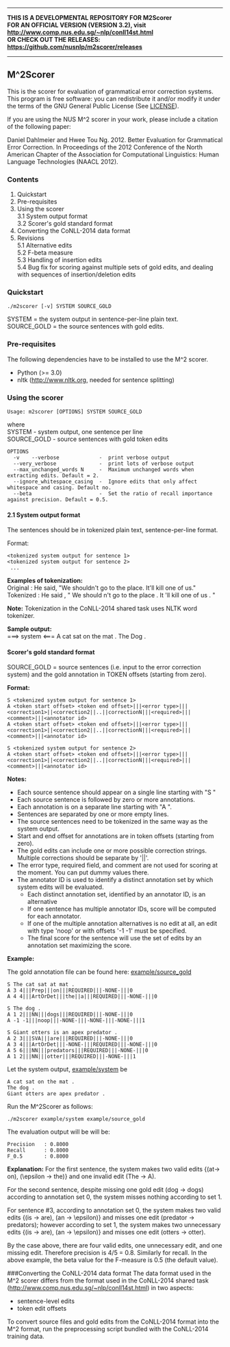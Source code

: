 **************************************************************************************************
**THIS IS A DEVELOPMENTAL REPOSITORY FOR M2Scorer**   
**FOR AN OFFICIAL VERSION (VERSION 3.2), visit http://www.comp.nus.edu.sg/~nlp/conll14st.html**  
**OR CHECK OUT THE RELEASES: https://github.com/nusnlp/m2scorer/releases**  
****************************************************************************************************

## M^2Scorer 

This is the scorer for evaluation of grammatical error correction systems. 
This program is free software: you can redistribute it and/or modify
it under the terms of the GNU General Public License (See [LICENSE](license.md)).

If you are using the NUS M^2 scorer in your work, please include a
citation of the following paper:

Daniel Dahlmeier and Hwee Tou Ng. 2012. Better Evaluation for
Grammatical Error Correction. In Proceedings of the 2012 Conference of
the North American Chapter of the Association for Computational
Linguistics: Human Language Technologies (NAACL 2012).



### Contents  
1. Quickstart
2. Pre-requisites 
3. Using the scorer   
  3.1 System output format     
  3.2 Scorer's gold standard format   
4. Converting the CoNLL-2014 data format
5. Revisions  
   5.1 Alternative edits     
   5.2 F-beta measure   
   5.3 Handling of insertion edits   
   5.4 Bug fix for scoring against multiple sets of gold edits, and dealing with sequences of insertion/deletion edits


### Quickstart

```
./m2scorer [-v] SYSTEM SOURCE_GOLD 
```
SYSTEM = the system output in sentence-per-line plain text.
SOURCE_GOLD = the source sentences with gold edits.


### Pre-requisites
The following dependencies have to be installed to use the M^2 scorer.

* Python (>= 3.0)
* nltk (http://www.nltk.org, needed for sentence splitting) 


### Using the scorer
```
Usage: m2scorer [OPTIONS] SYSTEM SOURCE_GOLD
```
where   
 SYSTEM          -   system output, one sentence per line   
 SOURCE_GOLD     -   source sentences with gold token edits   
```
OPTIONS
  -v    --verbose             -  print verbose output
  --very_verbose              -  print lots of verbose output
  --max_unchanged_words N     -  Maximum unchanged words when extracting edits. Default = 2.
  --ignore_whitespace_casing  -  Ignore edits that only affect whitespace and casing. Default no.
  --beta                      -  Set the ratio of recall importance against precision. Default = 0.5.

```
#### 2.1 System output format
The sentences should be in tokenized plain text, sentence-per-line
format.

Format:
```
<tokenized system output for sentence 1>
<tokenized system output for sentence 2>
 ...
```
**Examples of tokenization:**  
 Original  : He said, "We shouldn't go to the place. It'll kill one of us."   
 Tokenized : He said , " We should n't go to the place . It 'll kill one of us . "   

**Note:** Tokenization in the CoNLL-2014 shared task uses NLTK word tokenizer.  

**Sample output:**   
===> system <===
A cat sat on the mat .
The Dog .


#### Scorer's gold standard format
SOURCE_GOLD = source sentences (i.e. input to the error correction
system) and the gold annotation in TOKEN offsets (starting from zero). 

**Format:**
```
S <tokenized system output for sentence 1>
A <token start offset> <token end offset>|||<error type>|||<correction1>||<correction2||..||correctionN|||<required>|||<comment>|||<annotator id>
A <token start offset> <token end offset>|||<error type>|||<correction1>||<correction2||..||correctionN|||<required>|||<comment>|||<annotator id>

S <tokenized system output for sentence 2>
A <token start offset> <token end offset>|||<error type>|||<correction1>||<correction2||..||correctionN|||<required>|||<comment>|||<annotator id>
```

**Notes:**   
 * Each source sentence should appear on a single line starting with "S "
 * Each source sentence is followed by zero or more annotations.
 * Each annotation is on a separate line starting with "A ".
 * Sentences are separated by one or more empty lines.
 * The source sentences need to be tokenized in the same way as the system output.
 * Start and end offset for annotations are in token offsets (starting from zero).
 * The gold edits can include one or more possible correction strings. Multiple corrections should be separate by '||'.
 * The error type, required field, and comment are not used for scoring at the moment. You can put dummy values there.
 * The annotator ID is used to identify a distinct annotation set by which system edits will be evaluated.
   * Each distinct annotation set, identified by an annotator ID, is an alternative
   * If one sentence has multiple annotator IDs, score will be computed for each annotator.
   * If one of the multiple annotation alternatives is no edit at all, an edit with type 'noop' or with offsets '-1 -1' must be specified.
   * The final score for the sentence will use the set of edits by an annotation set maximizing the score.


**Example:**   

The gold annotation file can be found here: [example/source_gold](example/source_gold)
```
S The cat sat at mat .
A 3 4|||Prep|||on|||REQUIRED|||-NONE-|||0
A 4 4|||ArtOrDet|||the||a|||REQUIRED|||-NONE-|||0

S The dog .
A 1 2|||NN|||dogs|||REQUIRED|||-NONE-|||0
A -1 -1|||noop|||-NONE-|||-NONE-|||-NONE-|||1

S Giant otters is an apex predator .
A 2 3|||SVA|||are|||REQUIRED|||-NONE-|||0
A 3 4|||ArtOrDet|||-NONE-|||REQUIRED|||-NONE-|||0
A 5 6|||NN|||predators|||REQUIRED|||-NONE-|||0
A 1 2|||NN|||otter|||REQUIRED|||-NONE-|||1
```
Let the system output, [example/system](example/system) be
```
A cat sat on the mat .
The dog .
Giant otters are apex predator .
```
Run the M^2Scorer as follows:
```
./m2scorer example/system example/source_gold 
```
The evaluation output will be will be:
```
Precision   : 0.8000
Recall      : 0.8000
F_0.5       : 0.8000
````
**Explanation:**
For the first sentence, the system makes two valid edits {(at-> on),
(\epsilon -> the)} and one invalid edit (The -> A).

For the second sentence, despite missing one gold edit (dog -> dogs) according
to annotation set 0, the system misses nothing according to set 1.

For sentence #3, according to annotation set 0, the system makes two
valid edits {(is -> are), (an -> \epsilon)} and misses one edit
(predator -> predators); however according to set 1, the system makes
two unnecessary edits {(is -> are), (an -> \epsilon)} and misses one
edit (otters -> otter).

By the case above, there are four valid edits, one unnecessary edit,
and one missing edit. Therefore precision is 4/5 = 0.8. Similarly for
recall. In the above example, the beta value for the F-measure is 0.5
(the default value).


###Converting the CoNLL-2014 data format
The data format used in the M^2 scorer differs from the format used in
the CoNLL-2014 shared task (http://www.comp.nus.edu.sg/~nlp/conll14st.html)
in two aspects:
 - sentence-level edits
 - token edit offsets

To convert source files and gold edits from the CoNLL-2014 format into
the M^2 format, run the preprocessing script bundled with the CoNLL-2014
training data.

